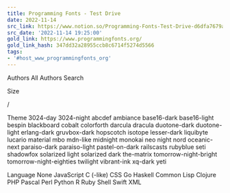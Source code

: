 ```yaml
---
title: Programming Fonts - Test Drive
date: 2022-11-14
src_link: https://www.notion.so/Programming-Fonts-Test-Drive-d6dfa7679a6c4be69c39612e115df4c6
src_date: '2022-11-14 19:25:00'
gold_link: https://www.programmingfonts.org/
gold_link_hash: 347dd32a28955ccb8c6714f5274d5566
tags:
- '#host_www_programmingfonts_org'
---
```



Authors
All Authors
Search


Size




/




Theme
3024-day
3024-night
abcdef
ambiance
base16-dark
base16-light
bespin
blackboard
cobalt
colorforth
darcula
dracula
duotone-dark
duotone-light
erlang-dark
gruvbox-dark
hopscotch
isotope
lesser-dark
liquibyte
lucario
material
mbo
mdn-like
midnight
monokai
neo
night
nord
oceanic-next
paraiso-dark
paraiso-light
pastel-on-dark
railscasts
rubyblue
seti
shadowfox
solarized light
solarized dark
the-matrix
tomorrow-night-bright
tomorrow-night-eighties
twilight
vibrant-ink
xq-dark
yeti




Language
None
JavaScript
C (-like)
CSS
Go
Haskell
Common Lisp
Clojure
PHP
Pascal
Perl
Python
R
Ruby
Shell
Swift
XML